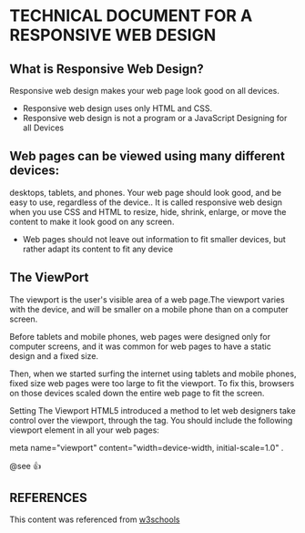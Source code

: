# TECHNICAL DOCUMENT FOR A RESPONSIVE WEB DESIGN


## What is Responsive Web Design?

Responsive web design makes your web page look good on all devices.

- Responsive web design uses only HTML and CSS.
- Responsive web design is not a program or a JavaScript
Designing for all Devices

## Web pages can be viewed using many different devices:

desktops, tablets, and phones. Your web page should look good, and be easy to use, regardless of the device..
It is called responsive web design when you use CSS and HTML to resize, hide, shrink, enlarge, or move the content to make it look good on any screen.
- Web pages should not leave out information to fit smaller devices, but rather adapt its content to fit any device
## The ViewPort
The viewport is the user's visible area of a web page.The viewport varies with the device, and will be smaller on a mobile phone than on a computer screen.

Before tablets and mobile phones, web pages were designed only for computer screens, and it was common for web pages to have a static design and a fixed size.

Then, when we started surfing the internet using tablets and mobile phones, fixed size web pages were too large to fit the viewport. To fix this, browsers on those devices scaled down the entire web page to fit the screen.

Setting The Viewport HTML5 introduced a method to let web designers take control over the viewport, through the tag. You should include the following viewport element in all your web pages: 

meta name="viewport" content="width=device-width, initial-scale=1.0" .

@see :+1:
## REFERENCES
This content was referenced from [w3schools](https://www.w3schools.com/html/html_responsive.asp)
